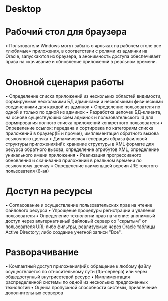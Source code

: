 # Desktop

# Рабочий стол для браузера
• Пользователи Windows могут забыть о ярлыках на рабочем столе все «любимые» приложения, в соответствии с ролями из админки на Oracle, запускаются из браузера, а анонимность доступа обеспечивает права на скачивание и обновление приложений в реальном времени.
# Оновной сценария работы
• Определение списка приложений из нескольких областей видимости, формируемые несколькими БД админками и несколькими физическими соединениями для каждой из админок
• Определение пользователя по одной и только по одной из админок
• Разработка цепочек БД-клиента, на основе существующих схем админок и пользовательского Id для формирования полного списка приложений конкретного пользователя
• Определение ссылок: передача и сортировка по категориям списка приложений в браузер(IE и прочие), имплементация обратного вызова ссылочного щелчка
• Динамическая генерация образа фаиловой структуры приложения(ий): хранение структуры в XML формате для ресурса обратного вызова, определение атрибутов XML, определение уникального имени приложения
• Реализация прогрессивного обновления и скачивания приложений в реальном времени по ссылочному щелчку
• Определение наименьшей версии JRE толстого пользователя (6-ая)
# Доступ на ресурсы
• Согласование и осуществление пользовательских прав на чтение файлового ресурса
• Упрощение процедуры регистрации и удаления пользователя
• Определение технологии прав на чтение: анонимный доступ через альтернативный файловый сервер со "скрытым" от пользователя URI; либо фильтры, реализуемые через Oracle таблицы Active Directory; либо создание учетной записи "Все".
# Разворачивание
• Компактный доступ приложения(ий): обращение к любому файлу осуществляется по относительному пути (ftp-сервера) или через общедоступный внутрисетевой ресурс
• Имплиментация распределенной системы по одной из нескольких предложенных технологий
• Оценка пропускной способности системы, привлечение дополнительных серверов
